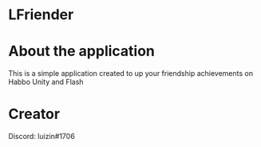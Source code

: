 # LFriender

# About the application
This is a simple application created to up your friendship achievements on Habbo Unity and Flash

# Creator
Discord: luizin#1706

